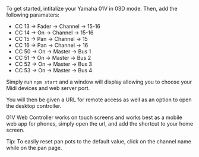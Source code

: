 To get started, intitalize your Yamaha 01V in 03D mode.
Then, add the following paramaters:
* CC 13 -> Fader -> Channel -> 15-16
* CC 14 -> On -> Channel -> 15-16
* CC 15 -> Pan -> Channel -> 15
* CC 16 -> Pan -> Channel -> 16
* CC 50 -> On -> Master -> Bus 1
* CC 51 -> On -> Master -> Bus 2
* CC 52 -> On -> Master -> Bus 3
* CC 53 -> On -> Master -> Bus 4

Simply run `npm start` and a window will display allowing you to choose your Midi devices and web server port.

You will then be given a URL for remote access as well as an option to open the desktop controller.

01V Web Controller works on touch screens and works best as a mobile web app for phones, simply open the url, and add the shortcut to your home screen.

Tip: To easily reset pan pots to the default value, click on the channel name while on the pan page.